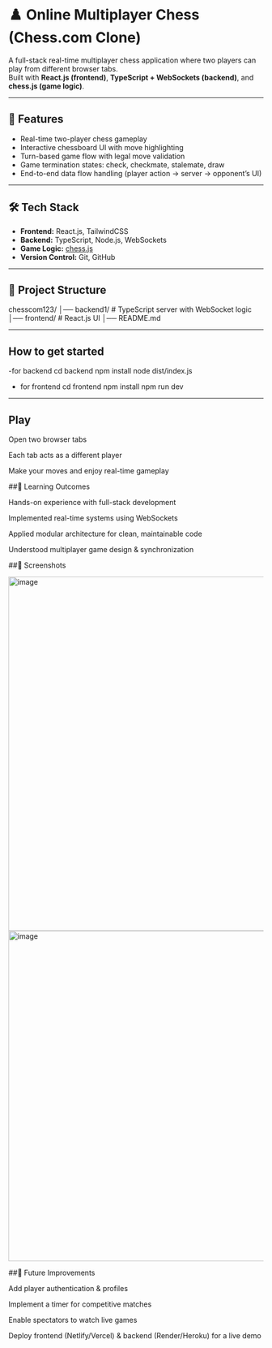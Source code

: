 # ♟️ Online Multiplayer Chess (Chess.com Clone)

A full-stack real-time multiplayer chess application where two players can play from different browser tabs.  
Built with **React.js (frontend)**, **TypeScript + WebSockets (backend)**, and **chess.js (game logic)**.

---

## 🚀 Features
- Real-time two-player chess gameplay  
- Interactive chessboard UI with move highlighting  
- Turn-based game flow with legal move validation  
- Game termination states: check, checkmate, stalemate, draw  
- End-to-end data flow handling (player action → server → opponent’s UI)  

---

## 🛠️ Tech Stack
- **Frontend:** React.js, TailwindCSS
- **Backend:** TypeScript, Node.js, WebSockets  
- **Game Logic:** [chess.js](https://github.com/jhlywa/chess.js)  
- **Version Control:** Git, GitHub  

---

## 📂 Project Structure
chesscom123/
│── backend1/ # TypeScript server with WebSocket logic
│── frontend/ # React.js UI
│── README.md

---

## How to get started
-for backend
  cd backend
  npm install
  node dist/index.js

- for frontend
  cd frontend
  npm install
  npm run dev

---

## Play
Open two browser tabs

Each tab acts as a different player

Make your moves and enjoy real-time gameplay

##🎯 Learning Outcomes

Hands-on experience with full-stack development

Implemented real-time systems using WebSockets

Applied modular architecture for clean, maintainable code

Understood multiplayer game design & synchronization

##📸 Screenshots

<img width="1898" height="698" alt="image" src="https://github.com/user-attachments/assets/abbd86b0-0a60-4a22-992d-892fa1e18788" />
<img width="1898" height="651" alt="image" src="https://github.com/user-attachments/assets/bdbda204-3e69-4de8-ad49-5c3880786afb" />

##🔮 Future Improvements

Add player authentication & profiles

Implement a timer for competitive matches

Enable spectators to watch live games

Deploy frontend (Netlify/Vercel) & backend (Render/Heroku) for a live demo
